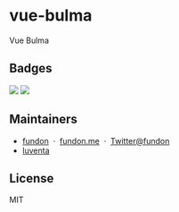# vue-bulma

Vue Bulma


## Badges

![](https://img.shields.io/badge/license-MIT-blue.svg)
![](https://img.shields.io/badge/status-stable-green.svg)


## Maintainers

+ [fundon](https://github.com/fundon) &nbsp;&middot;&nbsp; [fundon.me](https://fundon.me) &nbsp;&middot;&nbsp; [Twitter@fundon](https://twitter.com/_fundon)
+ [luventa](https://github.com/luventa)

## License

MIT
